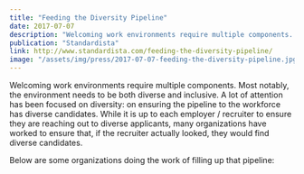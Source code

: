 ```yaml
---
title: "Feeding the Diversity Pipeline"
date: 2017-07-07
description: "Welcoming work environments require multiple components. Most notably, the environment needs to be both diverse and inclusive. A lot of attention has been focused on diversity: on ensuring the pipeline to the workforce has diverse candidates. While it is up to each employer / recruiter to ensure they are reaching out to diverse applicants, many organizations have worked to ensure that, if the recruiter actually looked, they would find diverse candidates."
publication: "Standardista"
link: http://www.standardista.com/feeding-the-diversity-pipeline/
image: "/assets/img/press/2017-07-07-feeding-the-diversity-pipeline.jpg"
---
```


Welcoming work environments require multiple components. Most notably, the environment needs to be both diverse and inclusive. A lot of attention has been focused on diversity: on ensuring the pipeline to the workforce has diverse candidates. While it is up to each employer / recruiter to ensure they are reaching out to diverse applicants, many organizations have worked to ensure that, if the recruiter actually looked, they would find diverse candidates.

Below are some organizations doing the work of filling up that pipeline:
